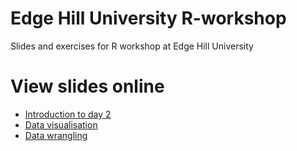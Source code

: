 # Edge Hill University R-workshop
Slides and exercises for R workshop at Edge Hill University

# View slides online

- [Introduction to day 2](https://rpubs.com/jensroes/intro)
- [Data visualisation](https://rpubs.com/jensroes/data-viz)
- [Data wrangling](https://rpubs.com/jensroes/data-wrangling)


